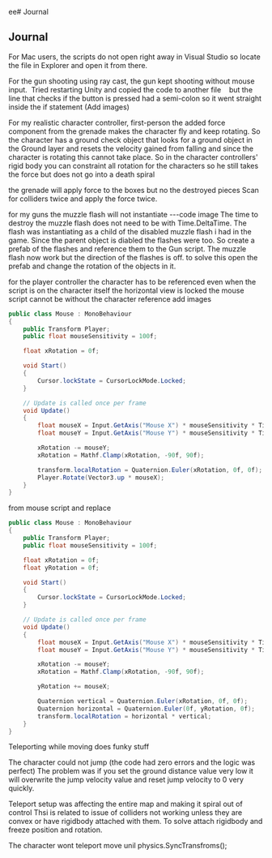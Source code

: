 ee# Journal 
## Journal
For Mac users, the scripts do not open right away in Visual Studio so locate the file in Explorer and open it from there.



For the gun shooting using ray cast, the gun kept shooting without mouse input.  Tried restarting Unity and copied the code to another file    but the line that checks if the button is pressed had a semi-colon so it went straight inside the if statement (Add images)


For my realistic character controller, first-person the added force component from the grenade makes the character fly and keep rotating. 
  So the character has a ground check object that looks for a ground object in the Ground layer and resets the velocity gained from falling and since the character is rotating this cannot take place. So in the character controllers' rigid body you can constraint all rotation for the characters so he still takes the force but does not go into a death spiral  


the grenade will apply force to the boxes but no the destroyed pieces 
    Scan for colliders twice and apply the force twice.

for my guns the muzzle flash will not instantiate
---code image
The time to destroy the muzzle flash does not need to be with Time.DeltaTime. The flash was instantiating as a child of the disabled muzzle flash i had in the game. Since the parent object is diabled the flashes were too. So create a prefab of the flashes and reference them to the Gun script. The muzzle flash now work but the direction of the flashes is off. to solve this open the prefab and change the rotation of the objects in it.

for the player controller the character has to be referenced even when the script is on the character itself the horizontal view is locked  the mouse script cannot be without the character reference   add images 
```.cs
public class Mouse : MonoBehaviour
{
    public Transform Player;
    public float mouseSensitivity = 100f;

    float xRotation = 0f;

    void Start()
    {
        Cursor.lockState = CursorLockMode.Locked;
    }

    // Update is called once per frame
    void Update()
    {
        float mouseX = Input.GetAxis("Mouse X") * mouseSensitivity * Time.deltaTime;
        float mouseY = Input.GetAxis("Mouse Y") * mouseSensitivity * Time.deltaTime;

        xRotation -= mouseY;
        xRotation = Mathf.Clamp(xRotation, -90f, 90f);

        transform.localRotation = Quaternion.Euler(xRotation, 0f, 0f);
        Player.Rotate(Vector3.up * mouseX);
    }
}
```
from mouse script and replace 
```.cs
public class Mouse : MonoBehaviour
{
    public Transform Player;
    public float mouseSensitivity = 100f;

    float xRotation = 0f;
    float yRotation = 0f;

    void Start()
    {
        Cursor.lockState = CursorLockMode.Locked;
    }

    // Update is called once per frame
    void Update()
    {
        float mouseX = Input.GetAxis("Mouse X") * mouseSensitivity * Time.deltaTime;
        float mouseY = Input.GetAxis("Mouse Y") * mouseSensitivity * Time.deltaTime;

        xRotation -= mouseY;
        xRotation = Mathf.Clamp(xRotation, -90f, 90f);

        yRotation += mouseX;

        Quaternion vertical = Quaternion.Euler(xRotation, 0f, 0f);
        Quaternion horizontal = Quaternion.Euler(0f, yRotation, 0f);
        transform.localRotation = horizontal * vertical;
    }
}
```

Teleporting while moving does funky stuff

The character could not jump (the code had zero errors and the logic was perfect)
  The problem was if you set the ground distance value very low it will overwrite the jump velocity value and reset jump velocity to 0 very quickly.

Teleport setup was affecting the entire map and making it spiral out of control
  Thsi is related to issue of colliders not working unless they are convex or have rigidbody attached with them. To solve attach rigidbody and freeze position and rotation.

The character wont teleport move unil physics.SyncTransfroms();
  
